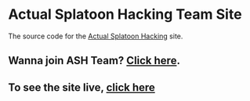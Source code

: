 # Actual Splatoon Hacking Team Site
The source code for the [Actual Splatoon Hacking](http://ashteam.ml) site.

## Wanna join ASH Team? [Click here](http://ashteam.ml/apply-to-join).

## To see the site live, [click here](http://ashteam.ml)
